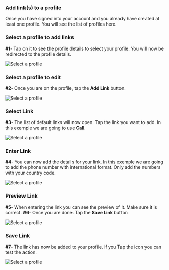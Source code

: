 ### **Add link(s) to a profile** <a name="add-link-profile-intro"></a>

Once you have signed into your account and you already have created at least one profile. You will see the list of profiles here.

### **Select a profile to add links** <a name="select-profile"></a>

**#1**- Tap on it to see the profile details to select your profile. You will now be redirected to the profile details.

![Select a profile](../images/tutorials/add-links/add-links-1.jpg)

### **Select a profile to edit** <a name="tap-add-link"></a>

**#2**- Once you are on the profile, tap the **Add Link** button.

![Select a profile](../images/tutorials/add-links/add-links-2.jpg)

### **Select Link** <a name="select-link"></a>

**#3**- The list of default links will now open. Tap the link you want to add. In this exemple we are going to use **Call**.

![Select a profile](../images/tutorials/add-links/add-links-3.jpg)

### **Enter Link** <a name="enter-link"></a>

**#4**- You can now add the details for your link. In this exemple we are going to add the phone number with international format. Only add the numbers with your country code.

![Select a profile](../images/tutorials/add-links/add-links-4.jpg)

### **Preview Link** <a name="enter-link-preview"></a>

**#5**- When entering the link you can see the preview of it. Make sure it is correct.
**#6**- Once you are done. Tap the **Save Link** button

![Select a profile](../images/tutorials/add-links/add-links-5.jpg)

### **Save Link** <a name="link-added"></a>

**#7**- The link has now be added to your profile. If you Tap the icon you can test the action.

![Select a profile](../images/tutorials/add-links/add-links-6.jpg)